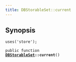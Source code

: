 ```yaml
---
title: DBStorableSet::current
---
```


## Synopsis

<code>uses('store');</code>

<code>public function <b><a href="DBStorableSet">DBStorableSet</a>::current</b>()</code>

